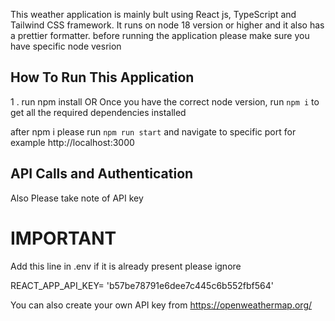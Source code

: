 This weather application is mainly bult using React js, TypeScript and Tailwind CSS framework. It runs on node 18 version or higher and it also has a  prettier formatter.  before running the application please make sure you have specific node vesrion

## How To Run This Application

1 . run npm install
 OR
Once you have the correct node version, run `npm i` to get all the required dependencies installed

after npm i please run `npm run start` and navigate to specific port for example http://localhost:3000

## API Calls and Authentication
Also Please take note of API key 

# IMPORTANT 
Add this line in .env if it is already present please ignore

REACT_APP_API_KEY= 'b57be78791e6dee7c445c6b552fbf564'

You can also create your own API key from https://openweathermap.org/

